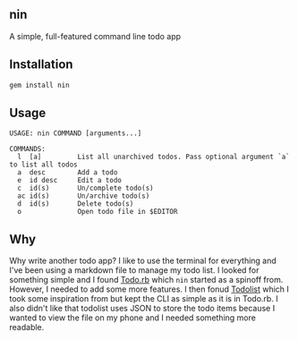 nin
---

A simple, full-featured command line todo app

## Installation

```bash
gem install nin
```

## Usage

```console
USAGE: nin COMMAND [arguments...]

COMMANDS:
  l  [a]         List all unarchived todos. Pass optional argument `a` to list all todos
  a  desc        Add a todo
  e  id desc     Edit a todo
  c  id(s)       Un/complete todo(s)
  ac id(s)       Un/archive todo(s)
  d  id(s)       Delete todo(s)
  o              Open todo file in $EDITOR
```

## Why

Why write another todo app? I like to use the terminal for everything and I've
been using a markdown file to manage my todo list. I looked for something
simple and I found [Todo.rb](https://gist.github.com/mattsears/1259080) which
`nin` started as a spinoff from. However, I needed to add some more features. I
then fonud [Todolist](http://todolist.site/) which I took some inspiration from
but kept the CLI as simple as it is in Todo.rb. I also didn't like that
todolist uses JSON to store the todo items because I wanted to view the file on
my phone and I needed something more readable.
